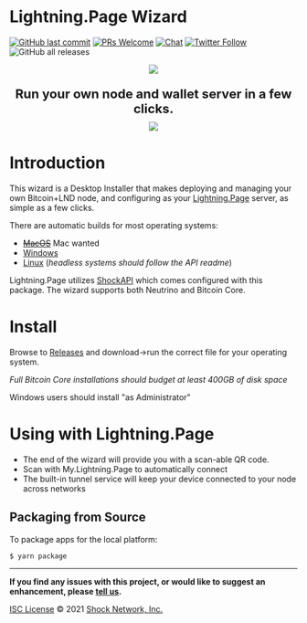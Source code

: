 # Lightning.Page Wizard

[![GitHub last commit](https://img.shields.io/github/last-commit/shocknet/Wizard?style=flat-square)](https://github.com/shocknet/wallet/commits/master)
[![PRs Welcome](https://img.shields.io/badge/PRs-welcome-brightgreen.svg?style=flat-square)](http://makeapullrequest.com) 
[![Chat](https://img.shields.io/badge/chat-on%20Telegram-blue?style=flat-square)](https://t.me/LightningPage)
[![Twitter Follow](https://img.shields.io/twitter/follow/ShockBTC?style=flat-square)](https://twitter.com/shockbtc)
![GitHub all releases](https://img.shields.io/github/downloads/shocknet/Wizard/total)

<div align="center" style="display: flex; width: 100%; align-items: center; justify-content: center; flex-direction: column">
  <img src="https://raw.githubusercontent.com/shocknet/Wizard/master/wizardSS_900.png" style="margin-bottom: 5px" /><br>
  <span style="font-size: 22px;font-weight: bold;">Run your own node and wallet server in a few clicks.</span>
  <div style="margin-top: 10px;">
    <a href="https://ci.appveyor.com/project/Emad-salah/wizard-q98nu">
      <img src="https://ci.appveyor.com/api/projects/status/xede0f6xagl1bjf6?svg=true" />
    </a>
  </div>
</div>

# Introduction

This wizard is a Desktop Installer that makes deploying and managing your own Bitcoin+LND node, and configuring as your [Lightning.Page](https://My.Lightning.Page) server, as simple as a few clicks. 

There are automatic builds for most operating systems:
- ~~[MacOS](https://github.com/shocknet/Wizard/releases)~~ Mac wanted
- [Windows](https://github.com/shocknet/Wizard/releases)
- [Linux](https://github.com/shocknet/Wizard/releases) (*headless systems should follow the API readme*)

Lightning.Page utilizes [ShockAPI](https://github.com/shocknet/api) which comes configured with this package. The wizard supports both Neutrino and Bitcoin Core.



# Install

Browse to [Releases](https://github.com/shocknet/Wizard/releases) and download->run the correct file for your operating system. 

*Full Bitcoin Core installations should budget at least 400GB of disk space*

Windows users should install "as Administrator" 


# Using with Lightning.Page
- The end of the wizard will provide you with a scan-able QR code. 
- Scan with My.Lightning.Page to automatically connect
- The built-in tunnel service will keep your device connected to your node across networks

## Packaging from Source

To package apps for the local platform:

```bash
$ yarn package
```


<hr></hr>

**If you find any issues with this project, or would like to suggest an enhancement, please [tell us](https://github.com/shocknet/Wizard/issues).**

[ISC License](https://opensource.org/licenses/ISC)
© 2021 [Shock Network, Inc.](https://shock.network)

